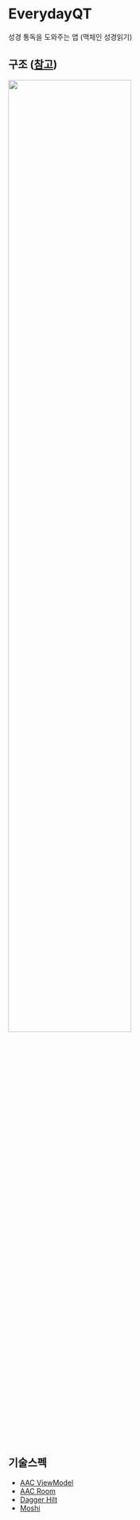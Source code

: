 # EverydayQT
성경 통독을 도와주는 앱 (맥체인 성경읽기)

## 구조 ([참고](https://velog.io/@pyro/android-module2))

<img src="https://user-images.githubusercontent.com/37360089/160735058-17649f4d-5576-4fff-abb7-10a76b440269.png" width = "70%"/>

## 기술스펙

- [AAC ViewModel](https://developer.android.com/topic/libraries/architecture/viewmodel?hl=ko)
- [AAC Room](https://developer.android.com/topic/libraries/architecture/room?hl=ko)
- [Dagger Hilt](https://developer.android.com/training/dependency-injection/hilt-android?hl=ko)
- [Moshi](https://github.com/square/moshi)


